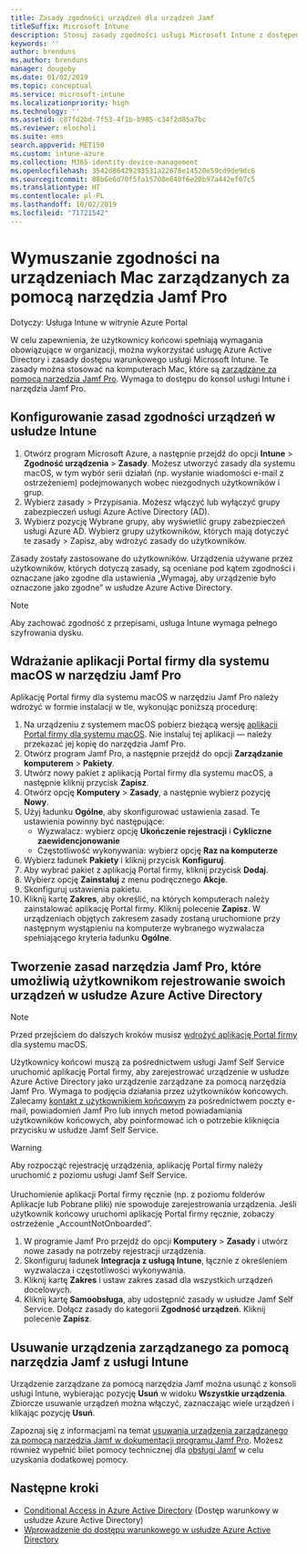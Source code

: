 ```yaml
---
title: Zasady zgodności urządzeń dla urządzeń Jamf
titleSuffix: Microsoft Intune
description: Stosuj zasady zgodności usługi Microsoft Intune z dostępem warunkowym usługi Azure Active Directory, aby pomóc zabezpieczać urządzenia zarządzane przez narzędzie Jamf.
keywords: ''
author: brenduns
ms.author: brenduns
manager: dougeby
ms.date: 01/02/2019
ms.topic: conceptual
ms.service: microsoft-intune
ms.localizationpriority: high
ms.technology: ''
ms.assetid: c87fd2bd-7f53-4f1b-b985-c34f2d85a7bc
ms.reviewer: elocholi
ms.suite: ems
search.appverid: MET150
ms.custom: intune-azure
ms.collection: M365-identity-device-management
ms.openlocfilehash: 3542d86429293531a22678e14520e59cd9de9dc6
ms.sourcegitcommit: 88b6e6d70f5fa15708e640f6e20b97a442ef07c5
ms.translationtype: HT
ms.contentlocale: pl-PL
ms.lasthandoff: 10/02/2019
ms.locfileid: "71721542"
---
```

# <a name="enforce-compliance-on-macs-managed-with-jamf-pro"></a>Wymuszanie zgodności na urządzeniach Mac zarządzanych za pomocą narzędzia Jamf Pro

Dotyczy: Usługa Intune w witrynie Azure Portal

W celu zapewnienia, że użytkownicy końcowi spełniają wymagania obowiązujące w organizacji, można wykorzystać usługę Azure Active Directory i zasady dostępu warunkowego usługi Microsoft Intune. Te zasady można stosować na komputerach Mac, które są [zarządzane za pomocą narzędzia Jamf Pro](conditional-access-integrate-jamf.md). Wymaga to dostępu do konsol usługi Intune i narzędzia Jamf Pro.

## <a name="set-up-device-compliance-policies-in-intune"></a>Konfigurowanie zasad zgodności urządzeń w usłudze Intune

1. Otwórz program Microsoft Azure, a następnie przejdź do opcji **Intune** > **Zgodność urządzenia** > **Zasady**. Możesz utworzyć zasady dla systemu macOS, w tym wybór serii działań (np. wysłanie wiadomości e-mail z ostrzeżeniem) podejmowanych wobec niezgodnych użytkowników i grup.
2. Wybierz zasady > Przypisania. Możesz włączyć lub wyłączyć grupy zabezpieczeń usługi Azure Active Directory (AD).
3. Wybierz pozycję Wybrane grupy, aby wyświetlić grupy zabezpieczeń usługi Azure AD. Wybierz grupy użytkowników, których mają dotyczyć te zasady > Zapisz, aby wdrożyć zasady do użytkowników.

Zasady zostały zastosowane do użytkowników. Urządzenia używane przez użytkowników, których dotyczą zasady, są oceniane pod kątem zgodności i oznaczane jako zgodne dla ustawienia „Wymagaj, aby urządzenie było oznaczone jako zgodne” w usłudze Azure Active Directory.

> [!Note]
> Aby zachować zgodność z przepisami, usługa Intune wymaga pełnego szyfrowania dysku.

## <a name="deploy-the-company-portal-app-for-macos-in-jamf-pro"></a>Wdrażanie aplikacji Portal firmy dla systemu macOS w narzędziu Jamf Pro

Aplikację Portal firmy dla systemu macOS w narzędziu Jamf Pro należy wdrożyć w formie instalacji w tle, wykonując poniższą procedurę:

1. Na urządzeniu z systemem macOS pobierz bieżącą wersję [aplikacji Portal firmy dla systemu macOS](https://go.microsoft.com/fwlink/?linkid=862280). Nie instaluj tej aplikacji — należy przekazać jej kopię do narzędzia Jamf Pro.
2. Otwórz program Jamf Pro, a następnie przejdź do opcji **Zarządzanie komputerem** > **Pakiety**.
3. Utwórz nowy pakiet z aplikacją Portal firmy dla systemu macOS, a następnie kliknij przycisk **Zapisz**.
4. Otwórz opcję **Komputery** > **Zasady**, a następnie wybierz pozycję **Nowy**.
5. Użyj ładunku **Ogólne**, aby skonfigurować ustawienia zasad. Te ustawienia powinny być następujące:
   - Wyzwalacz: wybierz opcję **Ukończenie rejestracji** i **Cykliczne zaewidencjonowanie**
   - Częstotliwość wykonywania: wybierz opcję **Raz na komputerze**
6. Wybierz ładunek **Pakiety** i kliknij przycisk **Konfiguruj**.
7. Aby wybrać pakiet z aplikacją Portal firmy, kliknij przycisk **Dodaj**.
8. Wybierz opcję **Zainstaluj** z menu podręcznego **Akcje**.
9. Skonfiguruj ustawienia pakietu.
10. Kliknij kartę **Zakres**, aby określić, na których komputerach należy zainstalować aplikację Portal firmy. Kliknij polecenie **Zapisz**. W urządzeniach objętych zakresem zasady zostaną uruchomione przy następnym wystąpieniu na komputerze wybranego wyzwalacza spełniającego kryteria ładunku **Ogólne**.

## <a name="create-a-policy-in-jamf-pro-to-have-users-register-their-devices-with-azure-active-directory"></a>Tworzenie zasad narzędzia Jamf Pro, które umożliwią użytkownikom rejestrowanie swoich urządzeń w usłudze Azure Active Directory

> [!NOTE]
> Przed przejściem do dalszych kroków musisz [wdrożyć aplikację Portal firmy](conditional-access-assign-jamf.md#deploy-the-company-portal-app-for-macos-in-jamf-pro) dla systemu macOS.  

Użytkownicy końcowi muszą za pośrednictwem usługi Jamf Self Service uruchomić aplikację Portal firmy, aby zarejestrować urządzenie w usłudze Azure Active Directory jako urządzenie zarządzane za pomocą narzędzia Jamf Pro. Wymaga to podjęcia działania przez użytkowników końcowych. Zalecamy [kontakt z użytkownikiem końcowym](../fundamentals/end-user-educate.md) za pośrednictwem poczty e-mail, powiadomień Jamf Pro lub innych metod powiadamiania użytkowników końcowych, aby poinformować ich o potrzebie kliknięcia przycisku w usłudze Jamf Self Service.

> [!WARNING]
> Aby rozpocząć rejestrację urządzenia, aplikację Portal firmy należy uruchomić z poziomu usługi Jamf Self Service. <br><br>Uruchomienie aplikacji Portal firmy ręcznie (np. z poziomu folderów Aplikacje lub Pobrane pliki) nie spowoduje zarejestrowania urządzenia. Jeśli użytkownik końcowy uruchomi aplikację Portal firmy ręcznie, zobaczy ostrzeżenie „AccountNotOnboarded”.

1. W programie Jamf Pro przejdź do opcji **Komputery** > **Zasady** i utwórz nowe zasady na potrzeby rejestracji urządzenia.
2. Skonfiguruj ładunek **Integracja z usługą Intune**, łącznie z określeniem wyzwalacza i częstotliwości wykonywania.
3. Kliknij kartę **Zakres** i ustaw zakres zasad dla wszystkich urządzeń docelowych.
4. Kliknij kartę **Samoobsługa**, aby udostępnić zasady w usłudze Jamf Self Service. Dołącz zasady do kategorii **Zgodność urządzeń**. Kliknij polecenie **Zapisz**.

## <a name="removing-a-jamf-managed-device-from-intune"></a>Usuwanie urządzenia zarządzanego za pomocą narzędzia Jamf z usługi Intune

Urządzenie zarządzane za pomocą narzędzia Jamf można usunąć z konsoli usługi Intune, wybierając pozycję **Usuń** w widoku **Wszystkie urządzenia**. Zbiorcze usuwanie urządzeń można włączyć, zaznaczając wiele urządzeń i klikając pozycję **Usuń**.

Zapoznaj się z informacjami na temat [usuwania urządzenia zarządzanego za pomocą narzędzia Jamf w dokumentacji programu Jamf Pro](https://www.jamf.com/jamf-nation/articles/80/unmanaging-computers-while-preserving-their-inventory-information). Możesz również wypełnić bilet pomocy technicznej dla [obsługi Jamf](https://www.jamf.com/support/) w celu uzyskania dodatkowej pomocy. 

## <a name="next-steps"></a>Następne kroki

- [Conditional Access in Azure Active Directory](https://docs.microsoft.com/azure/active-directory/active-directory-conditional-access-azure-portal) (Dostęp warunkowy w usłudze Azure Active Directory)
- [Wprowadzenie do dostępu warunkowego w usłudze Azure Active Directory](https://docs.microsoft.com/azure/active-directory/active-directory-conditional-access-azure-portal-get-started)
